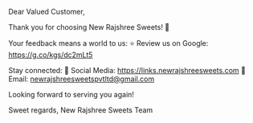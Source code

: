 Dear Valued Customer,

Thank you for choosing New Rajshree Sweets! 🍬

Your feedback means a world to us:
⭐ Review us on Google: https://g.co/kgs/dc2mLt5

Stay connected:
📱 Social Media: https://links.newrajshreesweets.com
📧 Email: newrajshreesweetspvtltd@gmail.com

Looking forward to serving you again!

Sweet regards,
New Rajshree Sweets Team